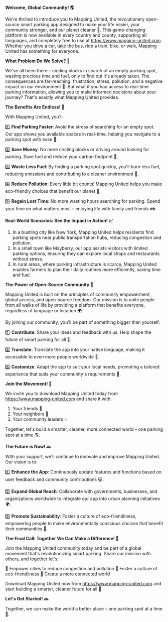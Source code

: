 **Welcome, Global Community! 🌎**

We're thrilled to introduce you to Mapping United, the revolutionary open-source smart parking app designed to make your life easier, your community stronger, and our planet cleaner 🌟. This game-changing platform is now available in every country and county, supporting all languages, and completely free to use at https://www.mapping-united.com. Whether you drive a car, take the bus, ride a train, bike, or walk, Mapping United has something for everyone.

**What Problem Do We Solve? 🤔**

We've all been there – circling blocks in search of an empty parking spot, wasting precious time and fuel, only to find out it's already taken. The consequences are far-reaching: frustration, stress, pollution, and a negative impact on our environment 🌱. But what if you had access to real-time parking information, allowing you to make informed decisions about your journey? That's exactly what Mapping United provides.

**The Benefits Are Endless! 💫**

With Mapping United, you'll:

1️⃣ **Find Parking Faster**: Avoid the stress of searching for an empty spot. Our app shows you available spaces in real-time, helping you navigate to a parking spot with ease 📍.

2️⃣ **Save Money**: No more circling blocks or driving around looking for parking. Save fuel and reduce your carbon footprint 🚗.

3️⃣ **Waste Less Fuel**: By finding a parking spot quickly, you'll burn less fuel, reducing emissions and contributing to a cleaner environment 🌿.

4️⃣ **Reduce Pollution**: Every little bit counts! Mapping United helps you make eco-friendly choices that benefit our planet 🌟.

5️⃣ **Regain Lost Time**: No more wasting hours searching for parking. Spend your time on what matters most – enjoying life with family and friends 👪.

**Real-World Scenarios: See the Impact in Action! 📈**

1. In a bustling city like New York, Mapping United helps residents find parking spots near public transportation hubs, reducing congestion and pollution.
2. In a small town like Mayberry, our app assists visitors with limited parking options, ensuring they can explore local shops and restaurants without stress.
3. In rural areas, where parking infrastructure is scarce, Mapping United enables farmers to plan their daily routines more efficiently, saving time and fuel.

**The Power of Open-Source Community 🤝**

Mapping United is built on the principles of community empowerment, global access, and open-source freedom. Our mission is to unite people from all walks of life by providing a platform that benefits everyone, regardless of language or location 🌍.

By joining our community, you'll be part of something bigger than yourself:

1️⃣ **Contribute**: Share your ideas and feedback with us. Help shape the future of smart parking for all 🤝.

2️⃣ **Translate**: Translate the app into your native language, making it accessible to even more people worldwide 💬.

3️⃣ **Customize**: Adapt the app to suit your local needs, promoting a tailored experience that suits your community's requirements 🌈.

**Join the Movement! 🎉**

We invite you to download Mapping United today from https://www.mapping-united.com and share it with:

1. Your friends 👫
2. Your neighbors 👭
3. Your community leaders 💡

Together, let's build a smarter, cleaner, more connected world – one parking spot at a time 🌎.

**The Future is Now! 🔜**

With your support, we'll continue to innovate and improve Mapping United. Our vision is to:

1️⃣ **Enhance the App**: Continuously update features and functions based on user feedback and community contributions 💻.

2️⃣ **Expand Global Reach**: Collaborate with governments, businesses, and organizations worldwide to integrate our app into urban planning initiatives 🌍.

3️⃣ **Promote Sustainability**: Foster a culture of eco-friendliness, empowering people to make environmentally conscious choices that benefit their communities 🌟.

**The Final Call: Together We Can Make a Difference! 💪**

Join the Mapping United community today and be part of a global movement that's revolutionizing smart parking. Share our mission with others, and together let's:

💫 Empower cities to reduce congestion and pollution
🚗 Foster a culture of eco-friendliness
💬 Create a more connected world

Download Mapping United now from https://www.mapping-united.com and start building a smarter, cleaner future for all 🌟.

**Let's Get Started! 🔜**

Together, we can make the world a better place – one parking spot at a time 💪.